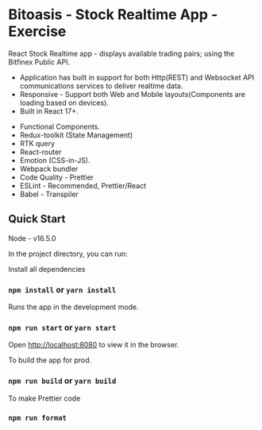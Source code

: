 # Bitoasis - Stock Realtime App - Exercise
React Stock Realtime app - displays available trading pairs; using the Bitfinex Public API.

* Application has built in support for both Http(REST) and Websocket API communications services to deliver realtime data.
* Responsive - Support both Web and Mobile layouts(Components are loading based on devices).
* Built in React 17+.

- Functional Components.
- Redux-toolkit (State Management)
- RTK query
- React-router
- Emotion (CSS-in-JS).
- Webpack bundler
- Code Quality - Prettier
- ESLint - Recommended, Prettier/React
- Babel - Transpiler

## Quick Start

  Node - v16.5.0
  
  In the project directory, you can run:

  Install all dependencies
  
  ### `npm install` or `yarn install`
  
  
  Runs the app in the development mode.
  
  ### `npm run start` or `yarn start`

Open [http://localhost:8080](http://localhost:8080) to view it in the browser.


 To build the app for prod.

 ###  `npm run build` or `yarn build`

 To make Prettier code

 ###  `npm run format` 